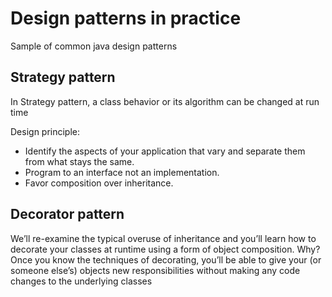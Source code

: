 # Design patterns in practice
Sample of common java design patterns

## Strategy pattern
In Strategy pattern, a class behavior or its algorithm can be changed at run time

Design principle:
* Identify the aspects of your application that vary and separate them from what stays the same.
* Program to an interface not an implementation.
* Favor composition over inheritance.

## Decorator pattern

We’ll re-examine the typical overuse of inheritance and you’ll learn how to decorate
your classes at runtime using a form of object composition. Why? Once you know the
techniques of decorating, you’ll be able to give your (or someone else’s) objects new
responsibilities without making any code changes to the underlying classes